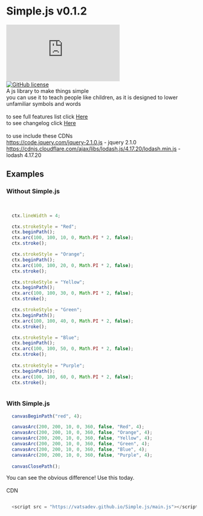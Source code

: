 # Simple.js v0.1.2

[![GitHub license](https://img.shields.io/github/license/VatsaDev/Simple.js)](https://github.com/VatsaDev/Simple.js/blob/main/LICENSE)<br>
[![GitHub license](https://img.shields.io/badge/version-0.1.2-blue)](https://github.com/VatsaDev/Simple.js/blob/main/LICENSE)<br>
A js library to make things simple <br>
you can use it to teach people like children, as it is designed to lower unfamiliar symbols and words
<br>
<br>
to see full features list click [Here](features.md)<br>
to see changelog click [Here](changelog.md)<br><br>
to use include these CDNs <br>
https://code.jquery.com/jquery-2.1.0.js - jquery 2.1.0 <br>
https://cdnjs.cloudflare.com/ajax/libs/lodash.js/4.17.20/lodash.min.js - lodash 4.17.20 <br>
## Examples 
### Without Simple.js 
<br>

```javascript
  ctx.lineWidth = 4;

  ctx.strokeStyle = "Red";
  ctx.beginPath();  
  ctx.arc(100, 100, 10, 0, Math.PI * 2, false);  
  ctx.stroke();

  ctx.strokeStyle = "Orange";
  ctx.beginPath();  
  ctx.arc(100, 100, 20, 0, Math.PI * 2, false);  
  ctx.stroke();

  ctx.strokeStyle = "Yellow";
  ctx.beginPath();  
  ctx.arc(100, 100, 30, 0, Math.PI * 2, false);  
  ctx.stroke();

  ctx.strokeStyle = "Green";
  ctx.beginPath();  
  ctx.arc(100, 100, 40, 0, Math.PI * 2, false);  
  ctx.stroke();

  ctx.strokeStyle = "Blue";
  ctx.beginPath();  
  ctx.arc(100, 100, 50, 0, Math.PI * 2, false);  
  ctx.stroke();
  
  ctx.strokeStyle = "Purple";
  ctx.beginPath();  
  ctx.arc(100, 100, 60, 0, Math.PI * 2, false);  
  ctx.stroke();
  
```
### With Simple.js
```javascript
  canvasBeginPath("red", 4);

  canvasArc(200, 200, 10, 0, 360, false, "Red", 4);
  canvasArc(200, 200, 10, 0, 360, false, "Orange", 4);
  canvasArc(200, 200, 10, 0, 360, false, "Yellow", 4);
  canvasArc(200, 200, 10, 0, 360, false, "Green", 4);
  canvasArc(200, 200, 10, 0, 360, false, "Blue", 4);
  canvasArc(200, 200, 10, 0, 360, false, "Purple", 4);
  
  canvasClosePath();
```
You can see the obvious difference! Use this today.
<br><br>
CDN
```javascript 

  <script src = "https://vatsadev.github.io/Simple.js/main.js"></script> 

```
